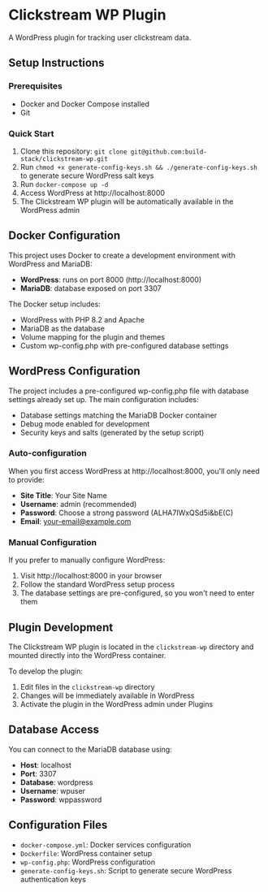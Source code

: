 # Clickstream WP Plugin

A WordPress plugin for tracking user clickstream data.

## Setup Instructions

### Prerequisites
- Docker and Docker Compose installed
- Git

### Quick Start
1. Clone this repository: `git clone git@github.com:build-stack/clickstream-wp.git`
2. Run `chmod +x generate-config-keys.sh && ./generate-config-keys.sh` to generate secure WordPress salt keys
3. Run `docker-compose up -d`
4. Access WordPress at http://localhost:8000
5. The Clickstream WP plugin will be automatically available in the WordPress admin

## Docker Configuration

This project uses Docker to create a development environment with WordPress and MariaDB:

- **WordPress**: runs on port 8000 (http://localhost:8000)
- **MariaDB**: database exposed on port 3307

The Docker setup includes:
- WordPress with PHP 8.2 and Apache
- MariaDB as the database
- Volume mapping for the plugin and themes
- Custom wp-config.php with pre-configured database settings

## WordPress Configuration

The project includes a pre-configured wp-config.php file with database settings already set up. The main configuration includes:

- Database settings matching the MariaDB Docker container
- Debug mode enabled for development
- Security keys and salts (generated by the setup script)

### Auto-configuration

When you first access WordPress at http://localhost:8000, you'll only need to provide:
   - **Site Title**: Your Site Name
   - **Username**: admin (recommended)
   - **Password**: Choose a strong password (ALHA7IWxQSd5i&bE(C)
   - **Email**: your-email@example.com

### Manual Configuration

If you prefer to manually configure WordPress:

1. Visit http://localhost:8000 in your browser
2. Follow the standard WordPress setup process
3. The database settings are pre-configured, so you won't need to enter them

## Plugin Development

The Clickstream WP plugin is located in the `clickstream-wp` directory and mounted directly into the WordPress container.

To develop the plugin:
1. Edit files in the `clickstream-wp` directory
2. Changes will be immediately available in WordPress
3. Activate the plugin in the WordPress admin under Plugins

## Database Access

You can connect to the MariaDB database using:
- **Host**: localhost
- **Port**: 3307
- **Database**: wordpress
- **Username**: wpuser
- **Password**: wppassword

## Configuration Files

- `docker-compose.yml`: Docker services configuration
- `Dockerfile`: WordPress container setup
- `wp-config.php`: WordPress configuration
- `generate-config-keys.sh`: Script to generate secure WordPress authentication keys 